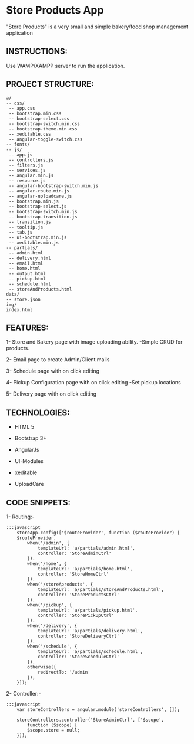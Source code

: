 # Store Products App #

"Store Products" is a very small and simple bakery/food shop management application


## INSTRUCTIONS: ##

Use WAMP/XAMPP server to run the application.


## PROJECT STRUCTURE: ##

    a/
    -- css/
     -- app.css
     -- bootstrap.min.css
     -- bootstrap-select.css
     -- bootstrap-switch.min.css
     -- bootstrap-theme.min.css
     -- xeditable.css
     -- angular-toggle-switch.css
    -- fonts/
    -- js/
     -- app.js
     -- controllers.js
     -- filters.js
     -- services.js
     -- angular.min.js
     -- resource.js
     -- angular-bootstrap-switch.min.js
     -- angular-route.min.js
     -- angular-uploadcare.js
     -- bootstrap.min.js
     -- bootstrap-select.js
     -- bootstrap-switch.min.js
     -- bootstrap-transition.js
     -- transition.js
     -- tooltip.js
     -- tab.js
     -- ui-bootstrap.min.js
     -- xeditable.min.js
    -- partials/
     -- admin.html
     -- delivery.html
     -- email.html
     -- home.html
     -- output.html
     -- pickup.html
     -- schedule.html
     -- storeAndProducts.html
    data/
    -- store.json
    img/
    index.html


## FEATURES: ##

1- Store and Bakery page with image uploading ability.
   -Simple CRUD for products.

2- Email page to create Admin/Client mails

3- Schedule page with on click editing

4- Pickup Configuration page with on click editing
   -Set pickup locations
   
5- Delivery page with on click editing


## TECHNOLOGIES: ##

- HTML 5

- Bootstrap 3+

- AngularJs

- UI-Modules

- xeditable

- UploadCare


## CODE SNIPPETS: ##

1- Routing:-

    :::javascript
        storeApp.config(['$routeProvider', function ($routeProvider) {
        $routeProvider.
            when('/admin', {
                templateUrl: 'a/partials/admin.html',
                controller: 'StoreAdminCtrl'
            }).
            when('/home', {
                templateUrl: 'a/partials/home.html',
                controller: 'StoreHomeCtrl'
            }).
            when('/storeAproducts', {
                templateUrl: 'a/partials/storeAndProducts.html',
                controller: 'StoreProductsCtrl'
            }).
            when('/pickup', {
                templateUrl: 'a/partials/pickup.html',
                controller: 'StorePickUpCtrl'
            }).
            when('/delivery', {
                templateUrl: 'a/partials/delivery.html',
                controller: 'StoreDeliveryCtrl'
            }).
            when('/schedule', {
                templateUrl: 'a/partials/schedule.html',
                controller: 'StoreScheduleCtrl'
            }).
            otherwise({
                redirectTo: '/admin'
            });
        }]);


2- Controller:-

    :::javascript
        var storeControllers = angular.module('storeControllers', []);
        
        storeControllers.controller('StoreAdminCtrl', ['$scope',
            function ($scope) {
            $scope.store = null;
        }]);